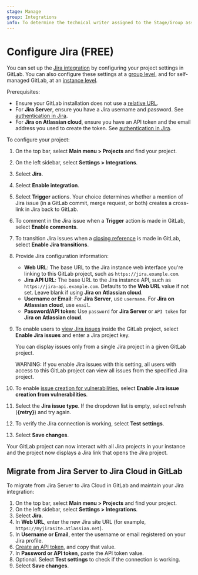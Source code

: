 ```yaml
---
stage: Manage
group: Integrations
info: To determine the technical writer assigned to the Stage/Group associated with this page, see https://about.gitlab.com/handbook/product/ux/technical-writing/#assignments
---
```


# Configure Jira **(FREE)**

You can set up the [Jira integration](index.md#jira-integration)
by configuring your project settings in GitLab.
You can also configure these settings at a [group level](../../user/admin_area/settings/project_integration_management.md#manage-group-level-default-settings-for-a-project-integration),
and for self-managed GitLab, at an [instance level](../../user/admin_area/settings/project_integration_management.md#manage-instance-level-default-settings-for-a-project-integration).

Prerequisites:

- Ensure your GitLab installation does not use a [relative URL](development_panel.md#limitations).
- For **Jira Server**, ensure you have a Jira username and password.
  See [authentication in Jira](index.md#authentication-in-jira).
- For **Jira on Atlassian cloud**, ensure you have an API token
  and the email address you used to create the token.
  See [authentication in Jira](index.md#authentication-in-jira).

To configure your project:

1. On the top bar, select **Main menu > Projects** and find your project.
1. On the left sidebar, select **Settings > Integrations**.
1. Select **Jira**.
1. Select **Enable integration**.
1. Select **Trigger** actions. Your choice determines whether a mention of Jira issue
   (in a GitLab commit, merge request, or both) creates a cross-link in Jira back to GitLab.
1. To comment in the Jira issue when a **Trigger** action is made in GitLab, select
   **Enable comments**.
1. To transition Jira issues when a
   [closing reference](../../user/project/issues/managing_issues.md#closing-issues-automatically)
   is made in GitLab, select **Enable Jira transitions**.
1. Provide Jira configuration information:
   - **Web URL**: The base URL to the Jira instance web interface you're linking to
     this GitLab project, such as `https://jira.example.com`.
   - **Jira API URL**: The base URL to the Jira instance API, such as `https://jira-api.example.com`.
     Defaults to the **Web URL** value if not set. Leave blank if using **Jira on Atlassian cloud**.
   - **Username or Email**:
     For **Jira Server**, use `username`. For **Jira on Atlassian cloud**, use `email`.
   - **Password/API token**:
     Use `password` for **Jira Server** or `API token` for **Jira on Atlassian cloud**.
1. To enable users to [view Jira issues](issues.md#view-jira-issues) inside the GitLab project, select **Enable Jira issues** and
   enter a Jira project key.

   You can display issues only from a single Jira project in a given GitLab project.

   WARNING:
   If you enable Jira issues with this setting, all users with access to this GitLab project
   can view all issues from the specified Jira project.

1. To enable [issue creation for vulnerabilities](../../user/application_security/vulnerabilities/index.md#create-a-jira-issue-for-a-vulnerability), select **Enable Jira issue creation from vulnerabilities**.
1. Select the **Jira issue type**. If the dropdown list is empty, select refresh (**{retry}**) and try again.
1. To verify the Jira connection is working, select **Test settings**.
1. Select **Save changes**.

Your GitLab project can now interact with all Jira projects in your instance and the project now
displays a Jira link that opens the Jira project.

## Migrate from Jira Server to Jira Cloud in GitLab

To migrate from Jira Server to Jira Cloud in GitLab and maintain your Jira integration:

1. On the top bar, select **Main menu > Projects** and find your project.
1. On the left sidebar, select **Settings > Integrations**.
1. Select **Jira**.
1. In **Web URL**, enter the new Jira site URL (for example, `https://myjirasite.atlassian.net`).
1. In **Username or Email**, enter the username or email registered on your Jira profile.
1. [Create an API token](jira_cloud_configuration.md), and copy that value.
1. In **Password or API token**, paste the API token value.
1. Optional. Select **Test settings** to check if the connection is working.
1. Select **Save changes**.
